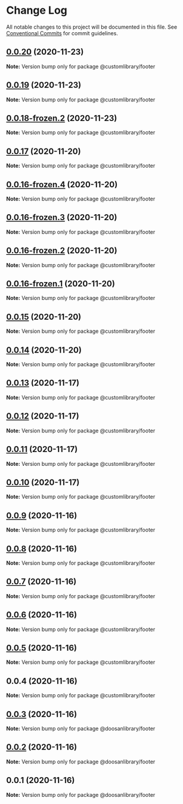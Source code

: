 # Change Log

All notable changes to this project will be documented in this file.
See [Conventional Commits](https://conventionalcommits.org) for commit guidelines.

## [0.0.20](https://github.com/aspulnik/lerna-test/compare/@customlibrary/footer@0.0.19...@customlibrary/footer@0.0.20) (2020-11-23)

**Note:** Version bump only for package @customlibrary/footer






## [0.0.19](https://github.com/aspulnik/lerna-test/compare/@customlibrary/footer@0.0.18-frozen.2...@customlibrary/footer@0.0.19) (2020-11-23)

**Note:** Version bump only for package @customlibrary/footer





## [0.0.18-frozen.2](https://github.com/aspulnik/lerna-test/compare/@customlibrary/footer@0.0.17...@customlibrary/footer@0.0.18-frozen.2) (2020-11-23)

**Note:** Version bump only for package @customlibrary/footer





## [0.0.17](https://github.com/aspulnik/lerna-test/compare/@customlibrary/footer@0.0.16-frozen.4...@customlibrary/footer@0.0.17) (2020-11-20)

**Note:** Version bump only for package @customlibrary/footer





## [0.0.16-frozen.4](https://github.com/aspulnik/lerna-test/compare/@customlibrary/footer@0.0.16-frozen.3...@customlibrary/footer@0.0.16-frozen.4) (2020-11-20)

**Note:** Version bump only for package @customlibrary/footer





## [0.0.16-frozen.3](https://github.com/aspulnik/lerna-test/compare/@customlibrary/footer@0.0.16-frozen.2...@customlibrary/footer@0.0.16-frozen.3) (2020-11-20)

**Note:** Version bump only for package @customlibrary/footer





## [0.0.16-frozen.2](https://github.com/aspulnik/lerna-test/compare/@customlibrary/footer@0.0.16-frozen.1...@customlibrary/footer@0.0.16-frozen.2) (2020-11-20)

**Note:** Version bump only for package @customlibrary/footer






## [0.0.16-frozen.1](https://github.com/aspulnik/lerna-test/compare/@customlibrary/footer@0.0.15...@customlibrary/footer@0.0.16-frozen.1) (2020-11-20)

**Note:** Version bump only for package @customlibrary/footer





## [0.0.15](https://github.com/aspulnik/lerna-test/compare/@customlibrary/footer@0.0.14...@customlibrary/footer@0.0.15) (2020-11-20)

**Note:** Version bump only for package @customlibrary/footer





## [0.0.14](https://github.com/aspulnik/lerna-test/compare/@customlibrary/footer@0.0.13...@customlibrary/footer@0.0.14) (2020-11-20)

**Note:** Version bump only for package @customlibrary/footer





## [0.0.13](https://github.com/aspulnik/lerna-test/compare/@customlibrary/footer@0.0.12...@customlibrary/footer@0.0.13) (2020-11-17)

**Note:** Version bump only for package @customlibrary/footer





## [0.0.12](https://github.com/aspulnik/lerna-test/compare/@customlibrary/footer@0.0.11...@customlibrary/footer@0.0.12) (2020-11-17)

**Note:** Version bump only for package @customlibrary/footer





## [0.0.11](https://github.com/aspulnik/lerna-test/compare/@customlibrary/footer@0.0.10...@customlibrary/footer@0.0.11) (2020-11-17)

**Note:** Version bump only for package @customlibrary/footer





## [0.0.10](https://github.com/aspulnik/lerna-test/compare/@customlibrary/footer@0.0.9...@customlibrary/footer@0.0.10) (2020-11-17)

**Note:** Version bump only for package @customlibrary/footer





## [0.0.9](https://github.com/aspulnik/lerna-test/compare/@customlibrary/footer@0.0.8...@customlibrary/footer@0.0.9) (2020-11-16)

**Note:** Version bump only for package @customlibrary/footer





## [0.0.8](https://github.com/aspulnik/lerna-test/compare/@customlibrary/footer@0.0.7...@customlibrary/footer@0.0.8) (2020-11-16)

**Note:** Version bump only for package @customlibrary/footer





## [0.0.7](https://github.com/aspulnik/lerna-test/compare/@customlibrary/footer@0.0.6...@customlibrary/footer@0.0.7) (2020-11-16)

**Note:** Version bump only for package @customlibrary/footer





## [0.0.6](https://github.com/aspulnik/lerna-test/compare/@customlibrary/footer@0.0.5...@customlibrary/footer@0.0.6) (2020-11-16)

**Note:** Version bump only for package @customlibrary/footer





## [0.0.5](https://github.com/aspulnik/lerna-test/compare/@customlibrary/footer@0.0.4...@customlibrary/footer@0.0.5) (2020-11-16)

**Note:** Version bump only for package @customlibrary/footer





## 0.0.4 (2020-11-16)

**Note:** Version bump only for package @customlibrary/footer





## [0.0.3](https://github.com/aspulnik/lerna-test/compare/@doosanlibrary/footer@0.0.2...@doosanlibrary/footer@0.0.3) (2020-11-16)

**Note:** Version bump only for package @doosanlibrary/footer





## [0.0.2](https://github.com/aspulnik/lerna-test/compare/@doosanlibrary/footer@0.0.1...@doosanlibrary/footer@0.0.2) (2020-11-16)

**Note:** Version bump only for package @doosanlibrary/footer





## 0.0.1 (2020-11-16)

**Note:** Version bump only for package @doosanlibrary/footer
